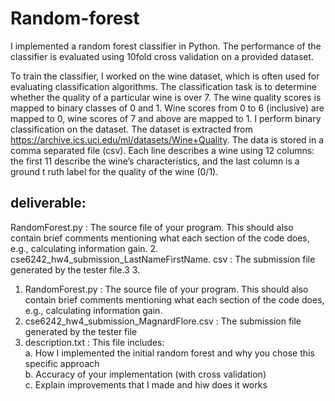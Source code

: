 # Random-forest

I implemented a random forest classifier in Python. The performance of the classifier is evaluated using 10fold cross validation on a provided dataset.<br/>

To train the classifier, I worked on the wine dataset, which is often used for evaluating classification algorithms. The classification task is to determine whether the quality of a particular wine
is over 7. The wine quality scores is mapped to binary classes of 0 and 1. Wine scores
from 0 to 6 (inclusive) are mapped to 0, wine scores of 7 and above are mapped to 1. I perform binary classification on the dataset. The dataset is extracted from
https://archive.ics.uci.edu/ml/datasets/Wine+Quality. The data is stored in a comma separated file
(csv). Each line describes a wine using 12 columns: the first 11 describe the wine’s characteristics, and the last column is a ground t ruth label for the
quality of the wine (0/1). 

## deliverable:
RandomForest.py : The source file of your program. This should also contain brief comments
mentioning what each section of the code does, e.g., calculating information gain.
2. cse6242_hw4_submission_LastNameFirstName.
csv : The submission file generated by the tester file.3
3. 
<ol>
    <li>RandomForest.py : The source file of your program. This should also contain brief comments
mentioning what each section of the code does, e.g., calculating information gain.</li>
    <li>cse6242_hw4_submission_MagnardFlore.csv : The submission file generated by the tester file</li>
    <li>description.txt : This file includes: 
   <br/> a. How I implemented the initial random forest and why you chose this specific approach 
<br/> b. Accuracy of your implementation (with cross validation)
<br/>c. Explain improvements that I made and hiw does it works
</ol>
